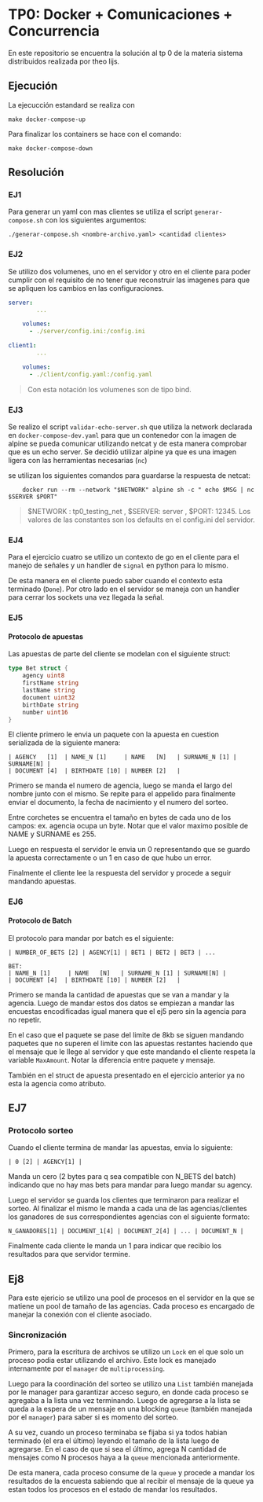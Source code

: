 # TP0: Docker + Comunicaciones + Concurrencia

En este repositorio se encuentra la solución al tp 0 de la materia sistema distribuidos realizada por theo lijs.

## Ejecución

La ejecucción estandard se realiza con

```shell
make docker-compose-up
```

Para finalizar los containers se hace con el comando:

```shell
make docker-compose-down
```

## Resolución

### EJ1

Para generar un yaml con mas clientes se utiliza el script `generar-compose.sh` con los siguientes argumentos:

```shell
./generar-compose.sh <nombre-archivo.yaml> <cantidad clientes>
```

### EJ2

Se utilizo dos volumenes, uno en el servidor y otro en el cliente para poder cumplir con el requisito de no tener que reconstruir las imagenes para que se apliquen los cambios en las configuraciones.

```yaml
server:
        ...

    volumes:
      - ./server/config.ini:/config.ini

client1:
        ...

    volumes:
      - ./client/config.yaml:/config.yaml

```

> Con esta notación los volumenes son de tipo bind.

### EJ3

Se realizo el script `validar-echo-server.sh` que utiliza la network declarada en `docker-compose-dev.yaml` para que un contenedor con la imagen de alpine se pueda comunicar utilizando netcat y de esta manera comprobar que es un echo server. Se decidió utilizar alpine ya que es una imagen ligera con las herramientas necesarias (`nc`)

se utilizan los siguientes comandos para guardarse la respuesta de netcat:

```shell
    docker run --rm --network "$NETWORK" alpine sh -c " echo $MSG | nc $SERVER $PORT"
```

> $NETWORK : tp0_testing_net , $SERVER: server , $PORT: 12345. Los valores de las constantes son los defaults en el config.ini del servidor.

### EJ4

Para el ejercicio cuatro se utilizo un contexto de go en el cliente para el manejo de señales y un handler de `signal` en python para lo mismo.

De esta manera en el cliente puedo saber cuando el contexto esta terminado (`Done`). Por otro lado en el servidor se maneja con un handler para cerrar los sockets una vez llegada la señal.

### EJ5

#### Protocolo de apuestas

Las apuestas de parte del cliente se modelan con el siguiente struct:

```go
type Bet struct {
	agency uint8
	firstName string
	lastName string
	document uint32
	birthDate string
	number uint16
}
```

El cliente primero le envia un paquete con la apuesta en cuestion serializada de la siguiente manera:

```
| AGENCY   [1]  | NAME_N [1]     | NAME   [N]   | SURNAME_N [1] | SURNAME[N] |
| DOCUMENT [4]  | BIRTHDATE [10] | NUMBER [2]   |
```

Primero se manda el numero de agencia, luego se manda el largo del nombre junto con el mismo. Se repite para el appelido para finalmente enviar el documento, la fecha de nacimiento y el numero del sorteo.

Entre corchetes se encuentra el tamaño en bytes de cada uno de los campos: ex. agencia ocupa un byte. Notar que el valor maximo posible de NAME y SURNAME es 255.

Luego en respuesta el servidor le envia un 0 representando que se guardo la apuesta correctamente o un 1 en caso de que hubo un error.

Finalmente el cliente lee la respuesta del servidor y procede a seguir mandando apuestas.

### EJ6

#### Protocolo de Batch

El protocolo para mandar por batch es el siguiente:

```
| NUMBER_OF_BETS [2] | AGENCY[1] | BET1 | BET2 | BET3 | ...
```

```
BET:
| NAME_N [1]     | NAME   [N]   | SURNAME_N [1] | SURNAME[N] |
| DOCUMENT [4]  | BIRTHDATE [10] | NUMBER [2]   |
```

Primero se manda la cantidad de apuestas que se van a mandar y la agencia. Luego de mandar estos dos datos se empiezan a mandar las encuestas encodificadas igual manera que el ej5 pero sin la agencia para no repetir.

En el caso que el paquete se pase del limite de 8kb se siguen mandando paquetes que no superen el limite con las apuestas restantes haciendo que el mensaje que le llege al servidor y que este mandando el cliente respeta la variable `MaxAmount`. Notar la diferencia entre paquete y mensaje.

También en el struct de apuesta presentado en el ejercicio anterior ya no esta la agencia como atributo.

## EJ7

### Protocolo sorteo

Cuando el cliente termina de mandar las apuestas, envia lo siguiente:

```
| 0 [2] | AGENCY[1] |
```

Manda un cero (2 bytes para q sea compatible con N_BETS del batch) indicando que no hay mas bets para mandar para luego mandar su agency.

Luego el servidor se guarda los clientes que terminaron para realizar el sorteo. Al finalizar el mismo le manda a cada una de las agencias/clientes los ganadores de sus correspondientes agencias con el siguiente formato:

```
N_GANADORES[1] | DOCUMENT_1[4] | DOCUMENT_2[4] | ... | DOCUMENT_N |
```

Finalmente cada cliente le manda un 1 para indicar que recibio los resultados para que servidor termine.

## Ej8

Para este ejericio se utilizo una pool de procesos en el servidor en la que se matiene un pool de tamaño de las agencias. Cada proceso es encargado de manejar la conexión con el cliente asociado.

### Sincronización

Primero, para la escritura de archivos se utilizo un `Lock` en el que solo un proceso podia estar utilizando el archivo. Este lock es manejado internamente por el `manager` de `multiprocessing`.

Luego para la coordinación del sorteo se utilizo una `List` también manejada por le manager para garantizar acceso seguro, en donde cada proceso se agregaba a la lista una vez terminando. Luego de agregarse a la lista se queda a la espera de un mensaje en una blocking `queue` (también manejada por el `manager`) para saber si es momento del sorteo.

A su vez, cuando un proceso terminaba se fijaba si ya todos habian terminado (el era el último) leyendo el tamaño de la lista luego de agregarse. En el caso de que si sea el último, agrega N cantidad de mensajes como N procesos haya a la `queue` mencionada anteriormente.

De esta manera, cada proceso consume de la `queue` y procede a mandar los resultados de la encuesta sabiendo que al recibir el mensaje de la queue ya estan todos los procesos en el estado de mandar los resultados.

